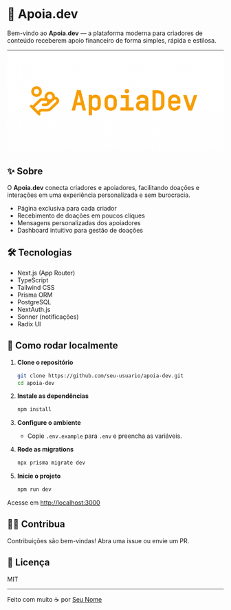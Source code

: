 # 🚀 Apoia.dev

Bem-vindo ao **Apoia.dev** — a plataforma moderna para criadores de conteúdo receberem apoio financeiro de forma simples, rápida e estilosa.

![Logo Apoia.dev](public/logo.png)

## ✨ Sobre

O **Apoia.dev** conecta criadores e apoiadores, facilitando doações e interações em uma experiência personalizada e sem burocracia.

- Página exclusiva para cada criador
- Recebimento de doações em poucos cliques
- Mensagens personalizadas dos apoiadores
- Dashboard intuitivo para gestão de doações

## 🛠️ Tecnologias

- Next.js (App Router)
- TypeScript
- Tailwind CSS
- Prisma ORM
- PostgreSQL
- NextAuth.js
- Sonner (notificações)
- Radix UI

## 🚦 Como rodar localmente

1. **Clone o repositório**

   ```sh
   git clone https://github.com/seu-usuario/apoia-dev.git
   cd apoia-dev
   ```

2. **Instale as dependências**

   ```sh
   npm install
   ```

3. **Configure o ambiente**

   - Copie `.env.example` para `.env` e preencha as variáveis.

4. **Rode as migrations**

   ```sh
   npx prisma migrate dev
   ```

5. **Inicie o projeto**
   ```sh
   npm run dev
   ```

Acesse em [http://localhost:3000](http://localhost:3000)

## 🧑‍💻 Contribua

Contribuições são bem-vindas! Abra uma issue ou envie um PR.

## 📄 Licença

MIT

---

Feito com muito ☕ por [Seu Nome](https://github.com/eduardobertozi)
